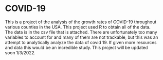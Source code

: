 # COVID-19

This is a project of the analysis of the growth rates of COVID-19 throughout various counties in the USA. This project used R to obtain all of the data. The data is in the csv file that is attached. There are unfortunately too many variables to account for and many of them are not trackable, but this was an attempt to analytically analyze the data of covid 19. If given more resources and data this would be an incredible study. 
This project will be updated soon 1/3/2022.
